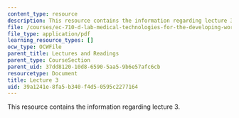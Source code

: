 ```yaml
---
content_type: resource
description: This resource contains the information regarding lecture 3.
file: /courses/ec-710-d-lab-medical-technologies-for-the-developing-world-spring-2010/39a1241e8fa5b340f4d50595c2277164_MITEC_710S10_infecdses_OCW.pdf
file_type: application/pdf
learning_resource_types: []
ocw_type: OCWFile
parent_title: Lectures and Readings
parent_type: CourseSection
parent_uid: 37dd8120-10d8-6590-5aa5-9b6e57afc6cb
resourcetype: Document
title: Lecture 3
uid: 39a1241e-8fa5-b340-f4d5-0595c2277164
---
```

This resource contains the information regarding lecture 3.

